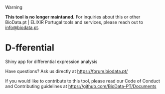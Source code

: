 > [!WARNING]  
> **This tool is no longer maintaned.** For inquiries about this or other BioData.pt | ELIXIR Portugal tools and services, please reach out to <info@biodata.pt>.

# D-fferential
Shiny app for differential expression analysis

Have questions? Ask us directly at https://forum.biodata.pt/

If you would like to contribute to this tool, please read our Code of Conduct and Contributing guidelines at https://github.com/BioData-PT/Documents
